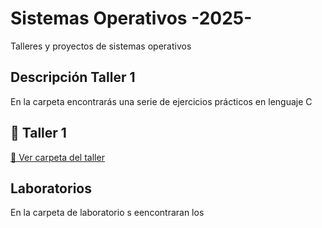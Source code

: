 # Sistemas Operativos -2025-
Talleres y proyectos de sistemas operativos

## Descripción Taller 1
En la carpeta encontrarás una serie de ejercicios prácticos en lenguaje C
## 🧩 Taller 1
[🔗 Ver carpeta del taller](https://github.com/AdrianMontLin/sistemas-operativos/tree/main/taller1%20Retos)


## Laboratorios
En la carpeta de laboratorio s eencontraran los 
